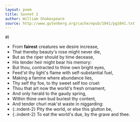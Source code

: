```yaml
--- 
layout: poem
title: Sonnet I
author: William Shakespeare
source: http://www.gutenberg.org/cache/epub/1041/pg1041.txt
---
```


#I

  - From **fairest** creatures we desire increase,
  - That thereby beauty's rose might never die,
  - But as the riper should by time decease,
  - His tender heir might bear his memory:
  - But thou, contracted to thine own bright eyes,
  - Feed'st thy light's flame with self-substantial fuel,
  - Making a famine where abundance lies,
  - Thy self thy foe, to thy sweet self too cruel:
  - Thou that art now the world's fresh ornament,
  - And only herald to the gaudy spring,
  - Within thine own bud buriest thy content,
  - And tender churl mak'st waste in niggarding:
  - {:.indent-2} Pity the world, or else this glutton be,
  - {:.indent-2} To eat the world's due, by the grave and thee.
